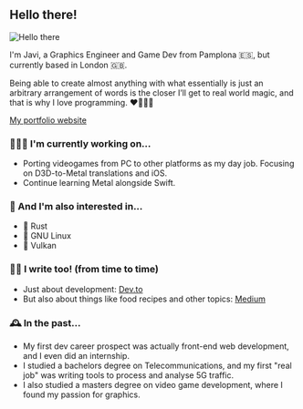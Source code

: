 ## Hello there!

![Hello there](https://media0.giphy.com/media/Nx0rz3jtxtEre/giphy.gif?cid=ecf05e47attg6dzbv48gsjjnbq0wb81tjbl6bzsk9026kfun&rid=giphy.gif&ct=g)

I'm Javi, a Graphics Engineer and Game Dev from Pamplona 🇪🇸, but currently based in London 🇬🇧.

Being able to create almost anything with what essentially is just an arbitrary arrangement of words is the closer I’ll get to real world magic, and that is why I love programming. ❤️👨🏼‍💻

[My portfolio website](https://javiersalcedopuyo.xyz)

### 👨🏼‍💻 I'm currently working on...

- Porting videogames from PC to other platforms as my day job. Focusing on D3D-to-Metal translations and iOS.
- Continue learning Metal alongside Swift.

### 👀 And I'm also interested in...

- 🦀 Rust
- 🐧 GNU Linux
- 🌋 Vulkan

### ✍🏻 I write too! (from time to time)

- Just about development: [Dev.to](https://dev.to/javiersalcedopuyo)
- But also about things like food recipes and other topics: [Medium](https://javiersalcedo-p.medium.com/)

### 🕰 In the past...

- My first dev career prospect was actually front-end web development, and I even did an internship.
- I studied a bachelors degree on Telecommunications, and my first "real job" was writing tools to process and analyse 5G traffic.
- I also studied a masters degree on video game development, where I found my passion for graphics.
